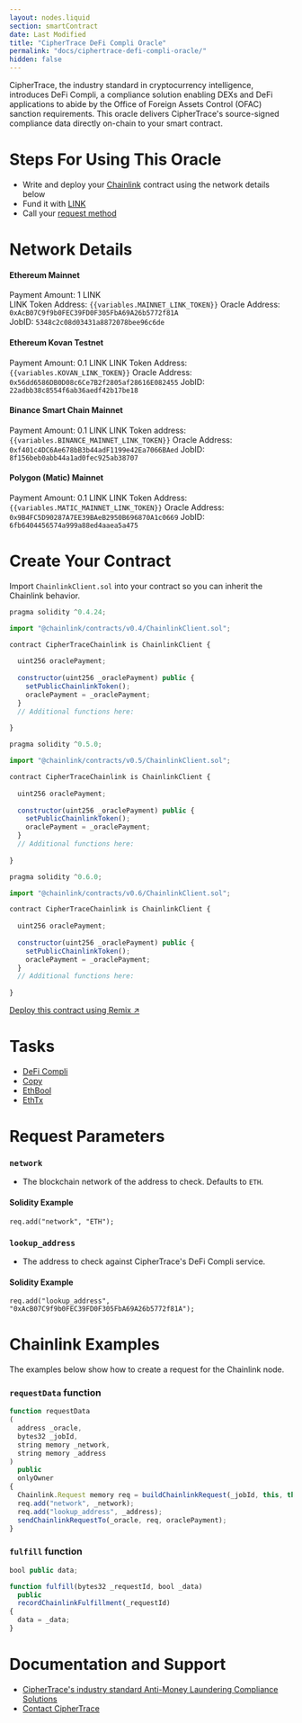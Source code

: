 ```yaml
---
layout: nodes.liquid
section: smartContract
date: Last Modified
title: "CipherTrace DeFi Compli Oracle"
permalink: "docs/ciphertrace-defi-compli-oracle/"
hidden: false
---
```

CipherTrace, the industry standard in cryptocurrency intelligence, introduces DeFi Compli, a compliance solution enabling DEXs and DeFi applications to abide by the Office of Foreign Assets Control (OFAC) sanction requirements. This oracle delivers CipherTrace's source-signed compliance data directly on-chain to your smart contract.

# Steps For Using This Oracle

- Write and deploy your [Chainlink](../example-walkthrough) contract using the network details below
- Fund it with [LINK](../link-token-contracts)
- Call your [request method](#section-chainlink-examples)

# Network Details

#### Ethereum Mainnet
Payment Amount: 1 LINK  
LINK Token Address: `{{variables.MAINNET_LINK_TOKEN}}` 
Oracle Address: `0xAcB07C9f9b0FEC39FD0F305FbA69A26b5772f81A`  
JobID: `5348c2c08d03431a8872078bee96c6de`  

#### Ethereum Kovan Testnet
Payment Amount: 0.1  LINK
LINK Token Address: `{{variables.KOVAN_LINK_TOKEN}}`
Oracle Address: `0x56dd6586DB0D08c6Ce7B2f2805af28616E082455`
JobID: `22adbb38c8554f6ab36aedf42b17be18`

#### Binance Smart Chain Mainnet
Payment Amount: 0.1 LINK
LINK Token address:`{{variables.BINANCE_MAINNET_LINK_TOKEN}}`
Oracle Address: `0xf401c4DC6Ae678bB3b44adF1199e42Ea7066BAed`
JobID: `8f156beb0abb44a1ad0fec925ab38707`

#### Polygon (Matic) Mainnet
Payment Amount: 0.1 LINK
LINK Token Address: `{{variables.MATIC_MAINNET_LINK_TOKEN}}`
Oracle Address: `0x9B4FC5D90287A7EE39BAeB2950B696870A1c0669`
JobID: `6fb6404456574a999a88ed4aaea5a475`

# Create Your Contract

Import `ChainlinkClient.sol` into your contract so you can inherit the Chainlink behavior.

```javascript Solidity 4
pragma solidity ^0.4.24;

import "@chainlink/contracts/v0.4/ChainlinkClient.sol";

contract CipherTraceChainlink is ChainlinkClient {
  
  uint256 oraclePayment;
  
  constructor(uint256 _oraclePayment) public {
    setPublicChainlinkToken();
    oraclePayment = _oraclePayment;
  }
  // Additional functions here:
  
}
```
```javascript Solidity 5
pragma solidity ^0.5.0;

import "@chainlink/contracts/v0.5/ChainlinkClient.sol";

contract CipherTraceChainlink is ChainlinkClient {
  
  uint256 oraclePayment;
  
  constructor(uint256 _oraclePayment) public {
    setPublicChainlinkToken();
    oraclePayment = _oraclePayment;
  }
  // Additional functions here:
  
}
```
```javascript Solidity 6
pragma solidity ^0.6.0;

import "@chainlink/contracts/v0.6/ChainlinkClient.sol";

contract CipherTraceChainlink is ChainlinkClient {
  
  uint256 oraclePayment;
  
  constructor(uint256 _oraclePayment) public {
    setPublicChainlinkToken();
    oraclePayment = _oraclePayment;
  }
  // Additional functions here:
  
}
```

<div class="row text-center center">
  <div class="col-xs-12 col-md-12">
  <a href="https://remix.ethereum.org/#version=soljson-v0.6.7+commit.b8d736ae.js&optimize=false&evmVersion=null&gist=b5dc74da23d7f76877c885b3fff1c99b" target="_blank" class="cl-button--ghost solidity-tracked">Deploy this contract using Remix ↗</a>
  </div>
</div>

# Tasks
* <a href="https://market.link/adapters/2569675e-97d5-491d-ae75-2f895ffd950e/data-sources" target="_blank">DeFi Compli</a>
* [Copy](../adapters#copy)
* [EthBool](../adapters#ethbool)
* [EthTx](../adapters#ethtx)

# Request Parameters
### `network`
- The blockchain network of the address to check. Defaults to `ETH`.
#### Solidity Example
`req.add("network", "ETH");`
### `lookup_address`
- The address to check against CipherTrace's DeFi Compli service.
#### Solidity Example
`req.add("lookup_address", "0xAcB07C9f9b0FEC39FD0F305FbA69A26b5772f81A");`

# Chainlink Examples

The examples below show how to create a request for the Chainlink node.

### `requestData` function

```javascript
function requestData
(
  address _oracle,
  bytes32 _jobId,
  string memory _network,
  string memory _address
)
  public
  onlyOwner
{
  Chainlink.Request memory req = buildChainlinkRequest(_jobId, this, this.fulfill.selector);
  req.add("network", _network);
  req.add("lookup_address", _address);
  sendChainlinkRequestTo(_oracle, req, oraclePayment);
}
```
### `fulfill` function

```javascript
bool public data;

function fulfill(bytes32 _requestId, bool _data)
  public
  recordChainlinkFulfillment(_requestId)
{
  data = _data;
}
```

# Documentation and Support
- <a href="https://ciphertrace.com/aml-for-cryptocurrencies" target="_blank">CipherTrace's industry standard Anti-Money Laundering Compliance Solutions</a>
- <a href="https://ciphertrace.com/contact" target="_blank">Contact CipherTrace</a>
